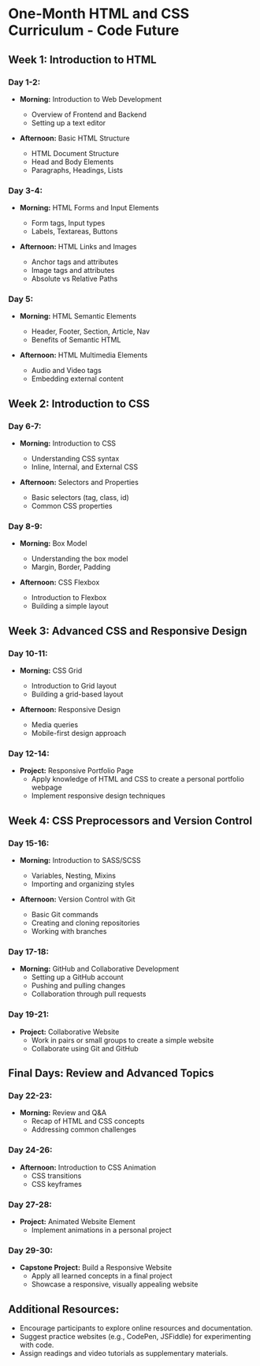 # One-Month HTML and CSS Curriculum - Code Future

## Week 1: Introduction to HTML

### Day 1-2:
- **Morning:** Introduction to Web Development
  - Overview of Frontend and Backend
  - Setting up a text editor

- **Afternoon:** Basic HTML Structure
  - HTML Document Structure
  - Head and Body Elements
  - Paragraphs, Headings, Lists

### Day 3-4:
- **Morning:** HTML Forms and Input Elements
  - Form tags, Input types
  - Labels, Textareas, Buttons

- **Afternoon:** HTML Links and Images
  - Anchor tags and attributes
  - Image tags and attributes
  - Absolute vs Relative Paths

### Day 5:
- **Morning:** HTML Semantic Elements
  - Header, Footer, Section, Article, Nav
  - Benefits of Semantic HTML

- **Afternoon:** HTML Multimedia Elements
  - Audio and Video tags
  - Embedding external content

## Week 2: Introduction to CSS

### Day 6-7:
- **Morning:** Introduction to CSS
  - Understanding CSS syntax
  - Inline, Internal, and External CSS

- **Afternoon:** Selectors and Properties
  - Basic selectors (tag, class, id)
  - Common CSS properties

### Day 8-9:
- **Morning:** Box Model
  - Understanding the box model
  - Margin, Border, Padding

- **Afternoon:** CSS Flexbox
  - Introduction to Flexbox
  - Building a simple layout

## Week 3: Advanced CSS and Responsive Design

### Day 10-11:
- **Morning:** CSS Grid
  - Introduction to Grid layout
  - Building a grid-based layout

- **Afternoon:** Responsive Design
  - Media queries
  - Mobile-first design approach

### Day 12-14:
- **Project:** Responsive Portfolio Page
  - Apply knowledge of HTML and CSS to create a personal portfolio webpage
  - Implement responsive design techniques

## Week 4: CSS Preprocessors and Version Control

### Day 15-16:
- **Morning:** Introduction to SASS/SCSS
  - Variables, Nesting, Mixins
  - Importing and organizing styles

- **Afternoon:** Version Control with Git
  - Basic Git commands
  - Creating and cloning repositories
  - Working with branches

### Day 17-18:
- **Morning:** GitHub and Collaborative Development
  - Setting up a GitHub account
  - Pushing and pulling changes
  - Collaboration through pull requests

### Day 19-21:
- **Project:** Collaborative Website
  - Work in pairs or small groups to create a simple website
  - Collaborate using Git and GitHub

## Final Days: Review and Advanced Topics

### Day 22-23:
- **Morning:** Review and Q&A
  - Recap of HTML and CSS concepts
  - Addressing common challenges

### Day 24-26:
- **Afternoon:** Introduction to CSS Animation
  - CSS transitions
  - CSS keyframes

### Day 27-28:
- **Project:** Animated Website Element
  - Implement animations in a personal project

### Day 29-30:
- **Capstone Project:** Build a Responsive Website
  - Apply all learned concepts in a final project
  - Showcase a responsive, visually appealing website

## Additional Resources:
- Encourage participants to explore online resources and documentation.
- Suggest practice websites (e.g., CodePen, JSFiddle) for experimenting with code.
- Assign readings and video tutorials as supplementary materials.
